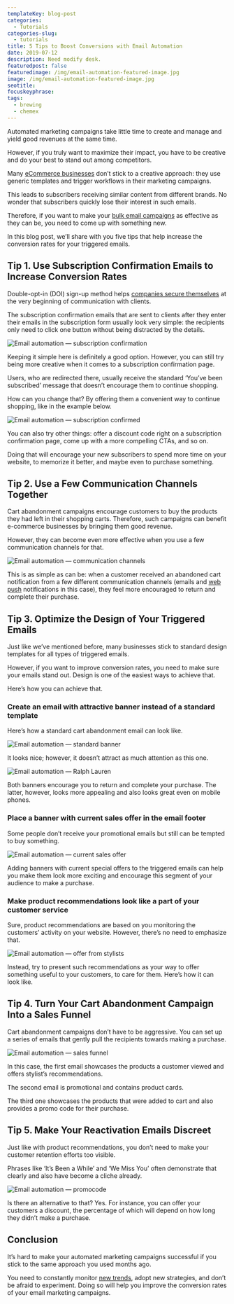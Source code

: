 ```yaml
---
templateKey: blog-post
categories:
  - Tutorials
categories-slug:
  - tutorials
title: 5 Tips to Boost Conversions with Email Automation
date: 2019-07-12
description: Need modify desk.
featuredpost: false
featuredimage: /img/email-automation-featured-image.jpg
image: /img/email-automation-featured-image.jpg
seotitle:
focuskeyphrase:
tags:
  - brewing
  - chemex
---
```

<!--StartFragment-->

Automated marketing campaigns take little time to create and manage and yield good revenues at the same time.

However, if you truly want to maximize their impact, you have to be creative and do your best to stand out among competitors.

Many [eCommerce businesses](https://softcube.com/allo-facebook-ads-case-study/) don’t stick to a creative approach: they use generic templates and trigger workflows in their marketing campaigns.

This leads to subscribers receiving similar content from different brands. No wonder that subscribers quickly lose their interest in such emails.

Therefore, if you want to make your [bulk email campaigns](https://esputnik.com/en/email-campaigns) as effective as they can be, you need to come up with something new.

In this blog post, we’ll share with you five tips that help increase the conversion rates for your triggered emails.

## Tip 1. Use Subscription Confirmation Emails to Increase Conversion Rates

Double-opt-in (DOI) sign-up method helps [companies secure themselves](https://esputnik.com/en/blog/why-do-we-need-double-opt-in) at the very beginning of communication with clients.

The subscription confirmation emails that are sent to clients after they enter their emails in the subscription form usually look very simple: the recipients only need to click one button without being distracted by the details.

![Email automation — subscription confirmation](/img/email-automation-subscription-confirmation.jpg)

Keeping it simple here is definitely a good option. However, you can still try being more creative when it comes to a subscription confirmation page.

Users, who are redirected there, usually receive the standard ‘You’ve been subscribed’ message that doesn’t encourage them to continue shopping.   

How can you change that? By offering them a convenient way to continue shopping, like in the example below.

![Email automation — subscription confirmed](/img/email-automation-continue-shopping.jpg)

You can also try other things: offer a discount code right on a subscription confirmation page, come up with a more compelling CTAs, and so on.

Doing that will encourage your new subscribers to spend more time on your website, to memorize it better, and maybe even to purchase something.

## Tip 2. Use a Few Communication Channels Together

Cart abandonment campaigns encourage customers to buy the products they had left in their shopping carts. Therefore, such campaigns can benefit e-commerce businesses by bringing them good revenue.

However, they can become even more effective when you use a few communication channels for that.  

![Email automation — communication channels](/img/email-automation-communication-channels.jpg)

This is as simple as can be: when a customer received an abandoned cart notification from a few different communication channels (emails and [web push](https://esputnik.com/en/automated-web-push-notifications) notifications in this case), they feel more encouraged to return and complete their purchase.

## Tip 3. Optimize the Design of Your Triggered Emails

Just like we’ve mentioned before, many businesses stick to standard design templates for all types of triggered emails.

However, if you want to improve conversion rates, you need to make sure your emails stand out. Design is one of the easiest ways to achieve that.  

Here’s how you can achieve that.  

### Create an email with attractive banner instead of a standard template

Here’s how a standard cart abandonment email can look like.

![Email automation — standard banner](/img/email-automation-standard-banner-350x1024.jpg)

It looks nice; however, it doesn’t attract as much attention as this one.

![Email automation — Ralph Lauren](/img/email-automation-ralph-lauren.jpg)

Both banners encourage you to return and complete your purchase. The latter, however, looks more appealing and also looks great even on mobile phones.

### Place a banner with current sales offer in the email footer

Some people don’t receive your promotional emails but still can be tempted to buy something.

![Email automation — current sales offer](/img/email-automation-current-sales.jpg)

Adding banners with current special offers to the triggered emails can help you make them look more exciting and encourage this segment of your audience to make a purchase.  

### Make product recommendations look like a part of your customer service

Sure, product recommendations are based on you monitoring the customers’ activity on your website. However, there’s no need to emphasize that.   

![Email automation — offer from stylists](/img/email-automation-offer-from-stylists.jpg)

Instead, try to present such recommendations as your way to offer something useful to your customers, to care for them. Here’s how it can look like.  

## Tip 4. Turn Your Cart Abandonment Campaign Into a Sales Funnel

Cart abandonment campaigns don’t have to be aggressive. You can set up a series of emails that gently pull the recipients towards making a purchase.  

![Email automation — sales funnel](/img/email-automation-sales-funnel.jpg)

In this case, the first email showcases the products a customer viewed and offers stylist’s recommendations.

The second email is promotional and contains product cards.

The third one showcases the products that were added to cart and also provides a promo code for their purchase.

## Tip 5. Make Your Reactivation Emails Discreet

Just like with product recommendations, you don’t need to make your customer retention efforts too visible.

Phrases like ‘It’s Been a While’ and ‘We Miss You’ often demonstrate that clearly and also have become a cliche already.   

![Email automation — promocode](/img/email-automation-promo-code.jpg)

Is there an alternative to that? Yes. For instance, you can offer your customers a discount, the percentage of which will depend on how long they didn’t make a purchase.  

## Conclusion

It’s hard to make your automated marketing campaigns successful if you stick to the same approach you used months ago.

You need to constantly monitor [new trends](https://softcube.com/), adopt new strategies, and don’t be afraid to experiment. Doing so will help you improve the conversion rates of your email marketing campaigns.
